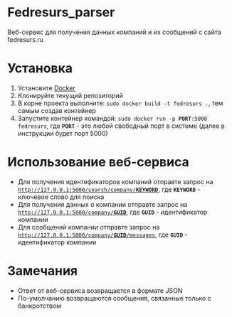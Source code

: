 # Fedresurs_parser
Веб-сервис для получения данных компаний и их сообщений с сайта fedresurs.ru
# Установка
1. Установите [Docker](https://www.docker.com/get-started)
2. Клонируйте текущий репозиторий
3. В корне проекта выполните: `sudo docker build -t fedresurs .`, тем самым создав контейнер
4. Запустите контейнер командой: `sudo docker run -p `**`PORT`**`:5000 fedresurs`, где **`PORT`** - это любой свободный порт в системе (далее в инструкции будет порт 5000)
# Использование веб-сервиса
* Для получения идентификаторов компаний отправте запрос на [`http://127.0.0.1:5000/search/company/`**`KEYWORD`**](http://127.0.0.1:5000/search/company/KEYWORD), где **`KEYWORD`** - ключевое слово для поиска
* Для получения данных о компании отправте запрос на [`http://127.0.0.1:5000/company/`**`GUID`**](http://127.0.0.1:5000/company/GUID), где **`GUID`** - идентификатор компании
* Для сообщений компании отправте запрос на [`http://127.0.0.1:5000/company/`**`GUID`**`/messages`](http://127.0.0.1:5000/company/GUID/messages), где **`GUID`** - идентификатор компании
# Замечания
* Ответ от веб-сервиса возвращается в формате JSON
* По-умолчанию возвращаются сообщения, связанные только с банкротством 
